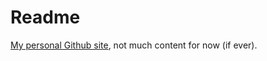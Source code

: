 # Readme

[My personal Github site](https://potatoesmaster.github.io/), not much content for now (if ever).